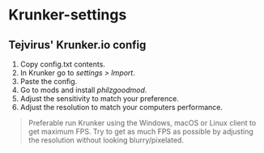 # Krunker-settings

## Tejvirus' Krunker.io config

1. Copy config.txt contents.
2. In Krunker go to *settings > Import*.
3. Paste the config.
4. Go to mods and install *philzgoodmod*.
5. Adjust the sensitivity to match your preference.
6. Adjust the resolution to match your computers performance.

> Preferable run Krunker using the Windows, macOS or Linux client to get maximum FPS. Try to get as much FPS as possible by adjusting the resolution without looking blurry/pixelated.
